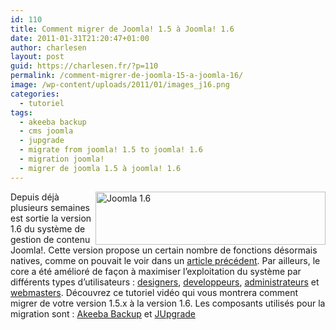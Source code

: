 ```yaml
---
id: 110
title: Comment migrer de Joomla! 1.5 à Joomla! 1.6
date: 2011-01-31T21:20:47+01:00
author: charlesen
layout: post
guid: https://charlesen.fr/?p=110
permalink: /comment-migrer-de-joomla-15-a-joomla-16/
image: /wp-content/uploads/2011/01/images_j16.png
categories:
  - tutoriel
tags:
  - akeeba backup
  - cms joomla
  - jupgrade
  - migrate from joomla! 1.5 to joomla! 1.6
  - migration joomla!
  - migrer de joomla 1.5 à joomla! 1.6
---
```

<img loading="lazy" class=" alignright size-full wp-image-109" style="float: right;" src="https://charlesen.fr/wp-content/uploads/2011/01/images_j16.png" alt="Joomla 1.6" title="Joomla 1.6" width="368" height="85" srcset="https://charlesen.fr/wp-content/uploads/2011/01/images_j16.png 368w, https://charlesen.fr/wp-content/uploads/2011/01/images_j16-300x69.png 300w" sizes="(max-width: 368px) 100vw, 368px" />Depuis déjà plusieurs semaines est sortie la version 1.6 du système de gestion de contenu Joomla!. Cette version propose un certain nombre de fonctions désormais natives, comme on pouvait le voir dans un [article précédent](index.php?option=com_content&view=article&id=3:joomla-16-bientot-dans-les-back&catid=36&Itemid=61 "Voir l'article..."). Par ailleurs, le core a été amélioré de façon à maximiser l&rsquo;exploitation du système par différents types d&rsquo;utilisateurs : [designers](http://www.joomla.org/16/features/designer.html "Joomla! 1.6 pour les designers"), [developpeurs](http://www.joomla.org/16/features/developer.html "Joomla! 1.6 pour les developpeurs"), [administrateurs](http://www.joomla.org/16/features/administrator.html "Joomla! 1.6 pour les admins") et [webmasters](http://www.joomla.org/16/features/webmaster.html "Joomla! 1.6 pour les webmasters"). Découvrez ce tutoriel vidéo qui vous montrera comment migrer de votre version 1.5.x à la version 1.6. Les composants utilisés pour la migration sont : [Akeeba Backup](http://www.akeebabackup.com/download/akeeba-backup/akeeba-backup-3-2.html "Téléchager Akeeba Backup...") et [JUpgrade](http://matware.com.ar/downloads/joomla/jupgrade.html "Télécharger JUpgrade")

<!--more-->